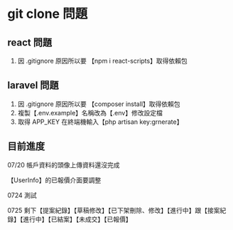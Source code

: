 # git clone 問題

## react 問題

1. 因 .gitignore 原因所以要 【npm i react-scripts】取得依賴包

## laravel 問題

1. 因 .gitignore 原因所以要 【composer install】取得依賴包
2. 複製【.env.example】名稱改為【.env】修改設定檔
3. 取得 APP_KEY 在終端機輸入【php artisan key:grnerate】

## 目前進度

07/20 帳戶資料的頭像上傳資料還沒完成

【UserInfo】的已報價介面要調整

0724 測試

0725 剩下【提案紀錄】【草稿修改】【已下架刪除、修改】【進行中】跟【接案紀錄】【進行中】【已結案】【未成交】【已報價】
